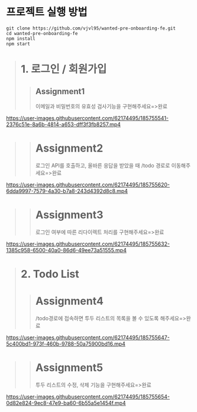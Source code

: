 # 프로젝트 실행 방법
    
    git clone https://github.com/vjvl95/wanted-pre-onboarding-fe.git
    cd wanted-pre-onboarding-fe
    npm install
    npm start




># 1. 로그인 / 회원가입
>  >## Assignment1
>  >이메일과 비밀번호의 유효성 검사기능을 구현해주세요=>완료

https://user-images.githubusercontent.com/62174495/185755541-2376c51e-8a6b-4814-a653-dff3f3fb8257.mp4








>  ># Assignment2
>  >로그인 API를 호출하고, 올바른 응답을 받았을 때 /todo 경로로 이동해주세요=>완료

https://user-images.githubusercontent.com/62174495/185755620-6dda9997-7579-4a30-b7a8-243d4392d8c8.mp4


>  ># Assignment3
>  >로그인 여부에 따른 리다이렉트 처리를 구현해주세요=>완료

https://user-images.githubusercontent.com/62174495/185755632-1385c958-6500-40a0-86d6-49ee73a51555.mp4


># 2. Todo List
>  ># Assignment4
>  >/todo경로에 접속하면 투두 리스트의 목록을 볼 수 있도록 해주세요=>완료

https://user-images.githubusercontent.com/62174495/185755647-5c400bd1-973f-460b-9788-50a75900bd16.mp4



>  ># Assignment5
>  >투두 리스트의 수정, 삭제 기능을 구현해주세요=>완료

https://user-images.githubusercontent.com/62174495/185755654-0d82e824-9ec8-47e9-ba60-6b55a5e1454f.mp4





